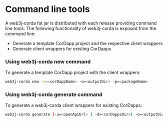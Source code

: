 Command line tools
==================

A web3j-corda fat jar is distributed with each release providing command line tools. 
The following functionality of web3j-corda is exposed from the command line:

* Generate a template CorDapp project and the respective client wrappers
* Generate client wrappers for existing CorDapps

### Using web3j-corda new command

To generate a template CorDapp project with the client wrappers: 

``` bash
web3j-corda new -n=<corDappName> -o=<outputDir> -p=<packageName>
```

### Using web3j-corda generate command

To generate a web3j-corda client wrappers for existing CorDapps: 

``` bash
web3j-corda generate (-u=<openApiUrl> | -d=<corDappsDir>) -o=<outputDir> -p=<packageName>
```
